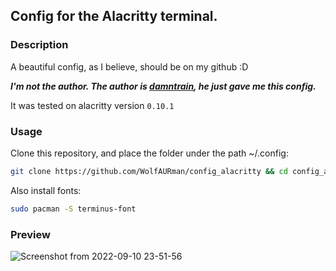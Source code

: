 ## Config for the Alacritty terminal.
### Description
A beautiful config, as I believe, should be on my github :D

***I'm not the author. The author is [damntrain](https://github.com/damntrain), he just gave me this config.***

It was tested on alacritty version ```0.10.1```
### Usage

Clone this repository, and place the folder under the path ~/.config:
```bash
git clone https://github.com/WolfAURman/config_alacritty && cd config_alacritty && cp -R alacritty ~/.config
```

Also install fonts:
```bash
sudo pacman -S terminus-font
```

### Preview
![Screenshot from 2022-09-10 23-51-56](https://user-images.githubusercontent.com/93985232/189495706-9ca7833f-b36f-4d92-a6df-34e9992298d1.png)
